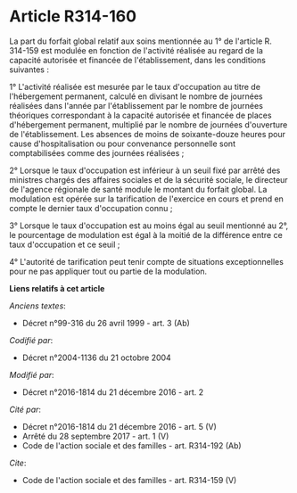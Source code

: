 # Article R314-160

La part du forfait global relatif aux soins mentionnée au 1° de l'article R. 314-159 est modulée en fonction de l'activité
réalisée au regard de la capacité autorisée et financée de l'établissement, dans les conditions suivantes : 

1° L'activité réalisée est mesurée par le taux d'occupation au titre de l'hébergement permanent, calculé en divisant le
nombre de journées réalisées dans l'année par l'établissement par le nombre de journées théoriques correspondant à la
capacité autorisée et financée de places d'hébergement permanent, multiplié par le nombre de journées d'ouverture de
l'établissement. Les absences de moins de soixante-douze heures pour cause d'hospitalisation ou pour convenance personnelle
sont comptabilisées comme des journées réalisées ; 

2° Lorsque le taux d'occupation est inférieur à un seuil fixé par arrêté des ministres chargés des affaires sociales et de la
sécurité sociale, le directeur de l'agence régionale de santé module le montant du forfait global. La modulation est opérée
sur la tarification de l'exercice en cours et prend en compte le dernier taux d'occupation connu ; 

3° Lorsque le taux d'occupation est au moins égal au seuil mentionné au 2°, le pourcentage de modulation est égal à la moitié
de la différence entre ce taux d'occupation et ce seuil ; 

4° L'autorité de tarification peut tenir compte de situations exceptionnelles pour ne pas appliquer tout ou partie de la
modulation.

**Liens relatifs à cet article**

_Anciens textes_:

  - Décret n°99-316 du 26 avril 1999 - art. 3 (Ab)

_Codifié par_:

  - Décret n°2004-1136 du 21 octobre 2004

_Modifié par_:

  - Décret n°2016-1814 du 21 décembre 2016 - art. 2

_Cité par_:

  - Décret n°2016-1814 du 21 décembre 2016 - art. 5 (V)
  - Arrêté du 28 septembre 2017 - art. 1 (V)
  - Code de l'action sociale et des familles - art. R314-192 (Ab)

_Cite_:

  - Code de l'action sociale et des familles - art. R314-159 (V)
